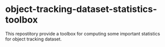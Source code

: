 # object-tracking-dataset-statistics-toolbox
This repostitory provide a toolbox for computing some important statistics for object tracking dataset.
